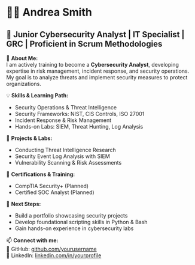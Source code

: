 # 👩‍💻 Andrea Smith </br>
## 🔹 Junior Cybersecurity Analyst | IT Specialist | GRC | Proficient in Scrum Methodologies

📌 **About Me:**  
I am actively training to become a **Cybersecurity Analyst**, developing expertise in risk management, incident response, 
and security operations. My goal is to analyze threats and implement security measures to protect organizations.

💡 **Skills & Learning Path:**  
- Security Operations & Threat Intelligence  
- Security Frameworks: NIST, CIS Controls, ISO 27001  
- Incident Response & Risk Management  
- Hands-on Labs: SIEM, Threat Hunting, Log Analysis  

📂 **Projects & Labs:**  
- Conducting Threat Intelligence Research  
- Security Event Log Analysis with SIEM  
- Vulnerability Scanning & Risk Assessments  

📜 **Certifications & Training:**  
- CompTIA Security+ (Planned)  
- Certified SOC Analyst (Planned)  

🚀 **Next Steps:**  
- Build a portfolio showcasing security projects  
- Develop foundational scripting skills in Python & Bash  
- Gain hands-on experience in cybersecurity labs  

📫 **Connect with me:**  
🔗 GitHub: [github.com/yourusername](https://github.com/yourusername)  
💼 LinkedIn: [linkedin.com/in/yourprofile](https://linkedin.com/in/yourprofile)  
```
